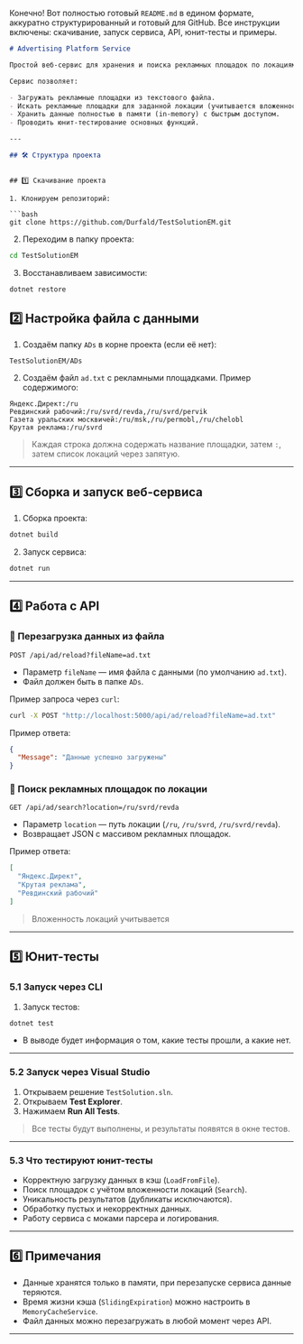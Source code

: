 Конечно! Вот полностью готовый `README.md` в едином формате, аккуратно структурированный и готовый для GitHub. Все инструкции включены: скачивание, запуск сервиса, API, юнит-тесты и примеры.

```markdown
# Advertising Platform Service

Простой веб-сервис для хранения и поиска рекламных площадок по локациям.

Сервис позволяет:

- Загружать рекламные площадки из текстового файла.
- Искать рекламные площадки для заданной локации (учитывается вложенность локаций).
- Хранить данные полностью в памяти (in-memory) с быстрым доступом.
- Проводить юнит-тестирование основных функций.

---

## 🛠 Структура проекта

```

````

## 1️⃣ Скачивание проекта

1. Клонируем репозиторий:

```bash
git clone https://github.com/Durfald/TestSolutionEM.git
````

2. Переходим в папку проекта:

```bash
cd TestSolutionEM
```

3. Восстанавливаем зависимости:

```bash
dotnet restore
```

## 2️⃣ Настройка файла с данными

1. Создаём папку `ADs` в корне проекта (если её нет):

```
TestSolutionEM/ADs
```

2. Создаём файл `ad.txt` с рекламными площадками. Пример содержимого:

```
Яндекс.Директ:/ru
Ревдинский рабочий:/ru/svrd/revda,/ru/svrd/pervik
Газета уральских москвичей:/ru/msk,/ru/permobl,/ru/chelobl
Крутая реклама:/ru/svrd
```

> Каждая строка должна содержать название площадки, затем `:`, затем список локаций через запятую.

---

## 3️⃣ Сборка и запуск веб-сервиса

1. Сборка проекта:

```bash
dotnet build
```

2. Запуск сервиса:

```bash
dotnet run
```

---

## 4️⃣ Работа с API

### 🔹 Перезагрузка данных из файла

```
POST /api/ad/reload?fileName=ad.txt
```

* Параметр `fileName` — имя файла с данными (по умолчанию `ad.txt`).
* Файл должен быть в папке `ADs`.

Пример запроса через `curl`:

```bash
curl -X POST "http://localhost:5000/api/ad/reload?fileName=ad.txt"
```

Пример ответа:

```json
{
  "Message": "Данные успешно загружены"
}
```

### 🔹 Поиск рекламных площадок по локации

```
GET /api/ad/search?location=/ru/svrd/revda
```

* Параметр `location` — путь локации (`/ru`, `/ru/svrd`, `/ru/svrd/revda`).
* Возвращает JSON с массивом рекламных площадок.

Пример ответа:

```json
[
  "Яндекс.Директ",
  "Крутая реклама",
  "Ревдинский рабочий"
]
```

> Вложенность локаций учитывается

---

## 5️⃣ Юнит-тесты

### 5.1 Запуск через CLI

1. Запуск тестов:

```bash
dotnet test
```

* В выводе будет информация о том, какие тесты прошли, а какие нет.

---

### 5.2 Запуск через Visual Studio

1. Открываем решение `TestSolution.sln`.
2. Открываем **Test Explorer**.
3. Нажимаем **Run All Tests**.

> Все тесты будут выполнены, и результаты появятся в окне тестов.

---

### 5.3 Что тестируют юнит-тесты

* Корректную загрузку данных в кэш (`LoadFromFile`).
* Поиск площадок с учётом вложенности локаций (`Search`).
* Уникальность результатов (дубликаты исключаются).
* Обработку пустых и некорректных данных.
* Работу сервиса с моками парсера и логирования.

---

## 6️⃣ Примечания

* Данные хранятся только в памяти, при перезапуске сервиса данные теряются.
* Время жизни кэша (`SlidingExpiration`) можно настроить в `MemoryCacheService`.
* Файл данных можно перезагружать в любой момент через API.

---
